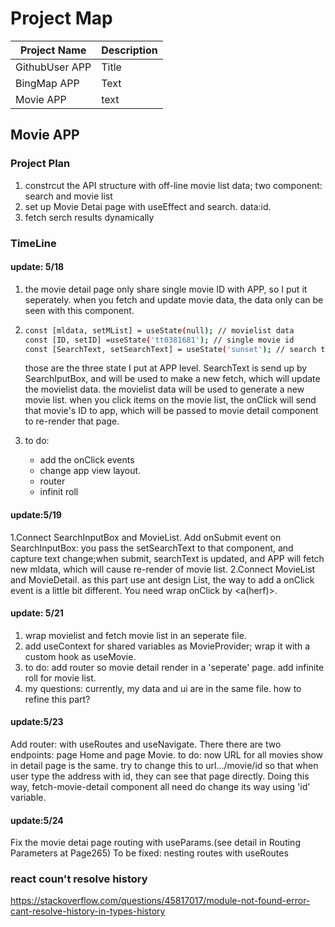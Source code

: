 # Project Map

| Project Name | Description |
| ----------- | ----------- |
|GithubUser APP | Title |
|BingMap APP | Text |
|Movie APP  | text   |



## Movie APP 
### Project Plan
1. constrcut the API structure with off-line movie list data; two component: search and movie list
2. set up Movie Detai page with useEffect and search. data:id.
4. fetch serch results dynamically

### TimeLine
#### update: 5/18
1. the movie detail page only share single movie ID with APP, so I put it seperately. when you fetch and update movie data, the data only can be seen with this component.
2.  
    ```sh
    const [mldata, setMList] = useState(null); // movielist data
    const [ID, setID] =useState('tt0381681'); // single movie id
    const [SearchText, setSearchText] = useState('sunset'); // search text
    ```

    those are the three state I put at APP level. 
    SearchText is send up by SearchIputBox, and will be used to make a new fetch, which will update the movielist data.
    the movielist data will be used to generate a new movie list.
    when you click items on the movie list, the onClick will send that movie's ID to app, which will be passed to movie detail component to re-render that page.
3. to do:
    - add the onClick events
    - change app view layout.
    - router
    - infinit roll

#### update:5/19
1.Connect SearchInputBox and MovieList. Add onSubmit event on SearchInputBox: you pass the setSearchText to that component, and capture text change;when submit, searchText is updated, and APP will fetch new mldata, which will cause re-render of movie list.
2.Connect MovieList and MovieDetail. as this part use ant design List, the way to add a onClick event is a little bit different. You need wrap onClick by <a(herf)>.

#### update: 5/21
1. wrap movielist and fetch movie list in an seperate file.
2. add useContext for shared variables as MovieProvider; wrap it with a custom hook as useMovie.
3. to do: add router so movie detail render in a 'seperate' page. add infinite roll for movie list.
4. my questions: currently, my data and ui are in the same file. how to refine this part?



#### update:5/23
Add router: with useRoutes and useNavigate. There there are two endpoints: page Home and page Movie.
to do: now URL for all movies show in detail page is the same. try to change this to url.../movie/id  so that when user type the address with id, they can see that page directly.   Doing this way, fetch-movie-detail component all need do change its way using 'id' variable. 


#### update:5/24
Fix the movie detai page routing with useParams.(see detail in Routing Parameters at Page265)
To be fixed: nesting routes with useRoutes


### react coun't resolve history
https://stackoverflow.com/questions/45817017/module-not-found-error-cant-resolve-history-in-types-history
